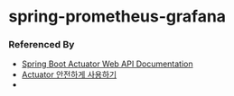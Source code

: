 # spring-prometheus-grafana



### Referenced By
- [Spring Boot Actuator Web API Documentation](https://docs.spring.io/spring-boot/docs/current/actuator-api/htmlsingle/#health.retrieving.response-structure)
- [Actuator 안전하게 사용하기](https://techblog.woowahan.com/9232/)
- [](https://www.callicoder.com/spring-boot-actuator-metrics-monitoring-dashboard-prometheus-grafana/)

